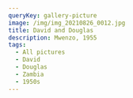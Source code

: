 ```yaml
---
queryKey: gallery-picture
image: /img/img_20210826_0012.jpg
title: David and Douglas
description: Mwenzo, 1955
tags:
  - All pictures
  - David
  - Douglas
  - Zambia
  - 1950s
---
```

